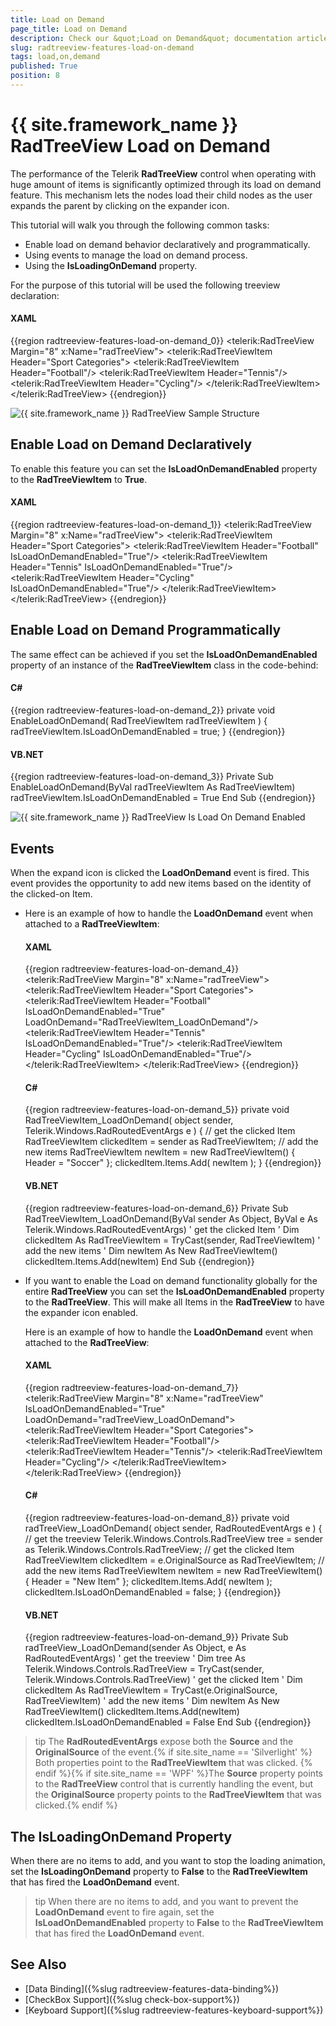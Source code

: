 ```yaml
---
title: Load on Demand
page_title: Load on Demand
description: Check our &quot;Load on Demand&quot; documentation article for the RadTreeView {{ site.framework_name }} control.
slug: radtreeview-features-load-on-demand
tags: load,on,demand
published: True
position: 8
---
```


# {{ site.framework_name }} RadTreeView Load on Demand

The performance of the Telerik __RadTreeView__ control when operating with huge amount of items is significantly optimized through its load on demand feature. This mechanism lets the nodes load their child nodes as the user expands the parent by clicking on the expander icon.
	  

This tutorial will walk you through the following common tasks:

* Enable load on demand behavior declaratively and programmatically.
* Using events to manage the load on demand process.
* Using the __IsLoadingOnDemand__ property.

For the purpose of this tutorial will be used the following treeview declaration: 

#### __XAML__

{{region radtreeview-features-load-on-demand_0}}
	<telerik:RadTreeView Margin="8" x:Name="radTreeView">
	    <telerik:RadTreeViewItem Header="Sport Categories">
	        <telerik:RadTreeViewItem Header="Football"/>
	        <telerik:RadTreeViewItem Header="Tennis"/>
	        <telerik:RadTreeViewItem Header="Cycling"/>
	    </telerik:RadTreeViewItem>
	</telerik:RadTreeView>
{{endregion}}

![{{ site.framework_name }} RadTreeView Sample Structure](images/RadTreeView_FeaturesLoadOnDemand_001.PNG)

## Enable Load on Demand Declaratively 

To enable this feature you can set the __IsLoadOnDemandEnabled__ property to the __RadTreeViewItem__ to __True__.

#### __XAML__

{{region radtreeview-features-load-on-demand_1}}
	<telerik:RadTreeView Margin="8" x:Name="radTreeView">
	    <telerik:RadTreeViewItem Header="Sport Categories">
	        <telerik:RadTreeViewItem Header="Football" IsLoadOnDemandEnabled="True"/>
	        <telerik:RadTreeViewItem Header="Tennis" IsLoadOnDemandEnabled="True"/>
	        <telerik:RadTreeViewItem Header="Cycling" IsLoadOnDemandEnabled="True"/>
	    </telerik:RadTreeViewItem>
	</telerik:RadTreeView>
{{endregion}}

## Enable Load on Demand Programmatically 

The same effect can be achieved if you set the __IsLoadOnDemandEnabled__ property of an instance of the __RadTreeViewItem__ class in the code-behind:

#### __C#__

{{region radtreeview-features-load-on-demand_2}}
	private void EnableLoadOnDemand( RadTreeViewItem radTreeViewItem )
	{
	    radTreeViewItem.IsLoadOnDemandEnabled = true;
	}
{{endregion}}

#### __VB.NET__

{{region radtreeview-features-load-on-demand_3}}
	Private Sub EnableLoadOnDemand(ByVal radTreeViewItem As RadTreeViewItem)
	    radTreeViewItem.IsLoadOnDemandEnabled = True
	End Sub
{{endregion}}
	
![{{ site.framework_name }} RadTreeView Is Load On Demand Enabled](images/RadTreeView_FeaturesLoadOnDemand_010.PNG)

## Events 

When the expand icon is clicked the __LoadOnDemand__ event is fired. This event provides the opportunity to add new items based on the identity of the clicked-on Item.

* Here is an example of how to handle the __LoadOnDemand__ event when attached to a __RadTreeViewItem__:

	#### __XAML__

	{{region radtreeview-features-load-on-demand_4}}
		<telerik:RadTreeView Margin="8" x:Name="radTreeView">
			<telerik:RadTreeViewItem Header="Sport Categories">
				<telerik:RadTreeViewItem Header="Football" IsLoadOnDemandEnabled="True" LoadOnDemand="RadTreeViewItem_LoadOnDemand"/>
				<telerik:RadTreeViewItem Header="Tennis" IsLoadOnDemandEnabled="True"/>
				<telerik:RadTreeViewItem Header="Cycling" IsLoadOnDemandEnabled="True"/>
			</telerik:RadTreeViewItem>
		</telerik:RadTreeView>
	{{endregion}}

	#### __C#__

	{{region radtreeview-features-load-on-demand_5}}
		private void RadTreeViewItem_LoadOnDemand( object sender, Telerik.Windows.RadRoutedEventArgs e )
		{
			// get the clicked Item
			RadTreeViewItem clickedItem = sender as RadTreeViewItem;
			// add the new items
			RadTreeViewItem newItem = new RadTreeViewItem()
			{
				Header = "Soccer"
			};
			clickedItem.Items.Add( newItem );
		}
	{{endregion}}

	#### __VB.NET__

	{{region radtreeview-features-load-on-demand_6}}
		Private Sub RadTreeViewItem_LoadOnDemand(ByVal sender As Object, ByVal e As Telerik.Windows.RadRoutedEventArgs)
			' get the clicked Item '
			Dim clickedItem As RadTreeViewItem = TryCast(sender, RadTreeViewItem)
			' add the new items '
			Dim newItem As New RadTreeViewItem()
			clickedItem.Items.Add(newItem)
		End Sub
	{{endregion}}

* If you want to enable the Load on demand functionality globally for the entire __RadTreeView__ you can set the __IsLoadOnDemandEnabled__ property to the __RadTreeView__. This will make all Items in the __RadTreeView__ to have the expander icon enabled.
		
	Here is an example of how to handle the __LoadOnDemand__ event when attached to the __RadTreeView__:

	#### __XAML__

	{{region radtreeview-features-load-on-demand_7}}
		<telerik:RadTreeView Margin="8" x:Name="radTreeView" IsLoadOnDemandEnabled="True" LoadOnDemand="radTreeView_LoadOnDemand">
			<telerik:RadTreeViewItem Header="Sport Categories">
				<telerik:RadTreeViewItem Header="Football"/>
				<telerik:RadTreeViewItem Header="Tennis"/>
				<telerik:RadTreeViewItem Header="Cycling"/>
			</telerik:RadTreeViewItem>
		</telerik:RadTreeView>
	{{endregion}}

	#### __C#__

	{{region radtreeview-features-load-on-demand_8}}
		private void radTreeView_LoadOnDemand( object sender, RadRoutedEventArgs e )
		{
			// get the treeview
			Telerik.Windows.Controls.RadTreeView tree = sender as Telerik.Windows.Controls.RadTreeView;
			// get the clicked Item
			RadTreeViewItem clickedItem = e.OriginalSource as RadTreeViewItem;
			// add the new items
			RadTreeViewItem newItem = new RadTreeViewItem()
			{
				Header = "New Item"
			};
			clickedItem.Items.Add( newItem );
			clickedItem.IsLoadOnDemandEnabled = false;
		}
	{{endregion}}

	#### __VB.NET__

	{{region radtreeview-features-load-on-demand_9}}
		Private Sub radTreeView_LoadOnDemand(sender As Object, e As RadRoutedEventArgs)
		 ' get the treeview '
		 Dim tree As Telerik.Windows.Controls.RadTreeView = TryCast(sender, Telerik.Windows.Controls.RadTreeView)
		 ' get the clicked Item '
		 Dim clickedItem As RadTreeViewItem = TryCast(e.OriginalSource, RadTreeViewItem)
		 ' add the new items '
		 Dim newItem As New RadTreeViewItem()
		 clickedItem.Items.Add(newItem)
		 clickedItem.IsLoadOnDemandEnabled = False
		End Sub
	{{endregion}}

>tip The __RadRoutedEventArgs__ expose both the __Source__ and the __OriginalSource__ of the event.{% if site.site_name == 'Silverlight' %} Both properties point to the __RadTreeViewItem__ that was clicked. {% endif %}{% if site.site_name == 'WPF' %}The __Source__ property points to the __RadTreeView__ control that is currently handling the event, but the __OriginalSource__ property points to the __RadTreeViewItem__ that was clicked.{% endif %}

## The IsLoadingOnDemand Property 

When there are no items to add, and you want to stop the loading animation, set the __IsLoadingOnDemand__ property to __False__ to the __RadTreeViewItem__ that has fired the __LoadOnDemand__ event.

>tip When there are no items to add, and you want to prevent the __LoadOnDemand__ event to fire again, set the __IsLoadOnDemandEnabled__ property to __False__ to the __RadTreeViewItem__ that has fired the __LoadOnDemand__ event.

## See Also

 * [Data Binding]({%slug radtreeview-features-data-binding%})
 * [CheckBox Support]({%slug check-box-support%})
 * [Keyboard Support]({%slug radtreeview-features-keyboard-support%})